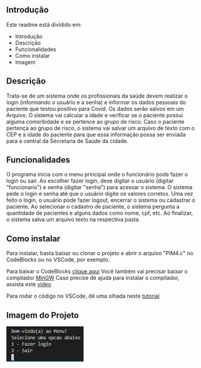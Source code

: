 ## Introdução

Este readme está dividido em:

- Introdução
- Descrição
- Funcionalidades
- Como instalar
- Imagem

## Descrição

Trata-se de um sistema onde os profissionais da saúde devem realizar o login (informando o usuário e a senha) e informar os dados pessoais do paciente que testou positivo para Covid. Os dados serão salvos em um Arquivo. O sistema vai calcular a idade e verificar se o paciente possui alguma comorbidade e se pertence ao grupo de risco. Caso o paciente pertença ao grupo de risco, o sistema vai salvar um arquivo de texto com o CEP e a idade do paciente para que essa informação possa ser enviada para a central da Secretaria de Saúde da cidade.

## Funcionalidades

O programa inicia com o menu principal onde o funcionário pode fazer o login ou sair.
Ao escolher fazer login, deve digitar o usuário (digitar "funcionario") e senha (digitar "senha") para acessar o sistema. O sistema pede o login e senha até que o usuário digite os valores corretos.
Uma vez feito o login, o usuário pode fazer logout, encerrar o sistema ou cadastrar o paciente.
Ao selecionar o cadastro de paciente, o sistema pergunta a quantidade de pacientes e alguns dados como nome, cpf, etc.
Ao finalizar, o sistema salva um arquivo texto na respectiva pasta.

## Como instalar

Para instalar, basta baixar ou clonar o projeto e abrir o arquivo "PIM4.c" no CodeBlocks ou no VSCode, por exemplo.

Para baixar o CodeBlocks [clique aqui](http://www.codeblocks.org/downloads)
Você também vai precisar baixar o compilador [MinGW](https://osdn.net/projects/mingw/releases/)
Caso precise de ajuda para instalar o compilador, assista este [vídeo](https://www.youtube.com/watch?v=bEs-5IU_l9w&ab_channel=RodrigoRochaGomeseSouza)

Para rodar o código no VSCode, dê uma olhada neste [tutorial](https://medium.com/@juniortrojilio/preparando-o-vs-code-para-compilar-c-c-no-windows-988f4a91a557)

## Imagem do Projeto
![](_imagem/menu_principal.png)
